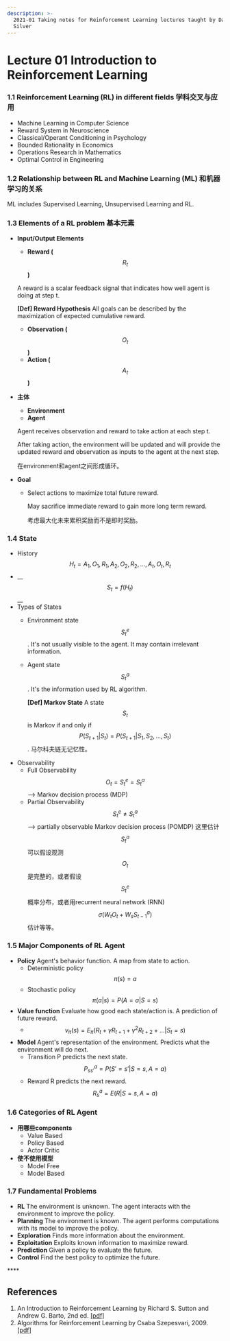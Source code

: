```yaml
---
description: >-
  2021-01 Taking notes for Reinforcement Learning lectures taught by David
  Silver
---
```


# Lecture 01 Introduction to Reinforcement Learning

### 1.1 Reinforcement Learning \(RL\) in different fields 学科交叉与应用

* Machine Learning in Computer Science
* Reward System in Neuroscience
* Classical/Operant Conditioning in Psychology
* Bounded Rationality in Economics
* Operations Research in Mathematics
* Optimal Control in Engineering

### 1.2 Relationship between RL and Machine Learning \(ML\) 和机器学习的关系

ML includes Supervised Learning, Unsupervised Learning and RL.

### 1.3 Elements of a RL problem 基本元素

* **Input/Output Elements**

  * **Reward \(** $$R_t$$ **\)**

  A reward is a scalar feedback signal that indicates how well agent is doing at step t. 

  **\[Def\] Reward Hypothesis** All goals can be described by the maximization of expected cumulative reward.

  * **Observation \(** $$O_t$$ **\)**
  * **Action \(** $$A_t$$ **\)**

* **主体**

  * **Environment**
  * **Agent**

  Agent receives observation and reward to take action at each step t.

  After taking action, the environment will be updated and will provide the updated reward and observation as inputs to the agent at the next step.

  在environment和agent之间形成循环。

* **Goal**
  * Select actions to maximize total future reward.

    May sacrifice immediate reward to gain more long term reward. 

    考虑最大化未来累积奖励而不是即时奖励。

### **1.4 State**

* History $$H_t = A_1, O_1, R_1, A_2, O_2, R_2, ..., A_t, O_t, R_t$$ 
* \_\_$$S_t = f(H_t)$$ __
* Types of States
  * Environment state $$S^e_t$$ . It's not usually visible to the agent. It may contain irrelevant information. 
  * Agent state $$S^a_t$$ . It's the information used by RL algorithm.

    **\[Def\] Markov State** A state $$S_t$$ is Markov if and only if $$P(S_{t+1}|S_t) = P(S_{t+1}|S_1,S_2,...,S_t)$$. 马尔科夫链无记忆性。
* Observability
  * Full Observability $$O_t = S^e_t = S^a_t$$ --&gt; Markov decision process \(MDP\)
  * Partial Observability $$S^e_t \ne S^a_t$$ --&gt; partially observable Markov decision process \(POMDP\) 这里估计 $$S^a_t$$ 可以假设观测 $$O_t$$ 是完整的，或者假设 $$S^e_t$$ 概率分布，或者用recurrent neural network \(RNN\)  $$\sigma (W_tO_t+W_sS^a_{t-1})$$ 估计等等。

### 1.5 Major Components of RL Agent

* **Policy** Agent's behavior function. A map from state to action. 
  * Deterministic policy $$\pi (s) = a$$ 
  * Stochastic policy $$\pi (a|s) = P(A=a|S=s)$$ 
* **Value function** Evaluate how good each state/action is. A prediction of future reward.
  * $$v_\pi(s) = E_\pi (R_t + \gamma R_{t+1} + \gamma^2 R_{t+2} +...|S_t = s)$$ 
* **Model** Agent's representation of the environment. Predicts what the environment will do next.
  * Transition P predicts the next state. $$P^a_{ss'} = P(S'=s'|S=s, A=a)$$ 
  * Reward R predicts the next reward. $$R^a_s = E(R|S=s, A=a)$$ 

### 1.6 Categories of RL Agent

* **用哪些components**
  * Value Based
  * Policy Based
  * Actor Critic
* **使不使用模型**
  * Model Free
  * Model Based

### 1.7 Fundamental Problems

* **RL** The environment is unknown. The agent interacts with the environment to improve the policy.
* **Planning** The environment is known. The agent performs computations with its model to improve the policy.
* **Exploration** Finds more information about the environment.
* **Exploitation** Exploits known information to maximize reward.
* **Prediction** Given a policy to evaluate the future.
* **Control** Find the best policy to optimize the future.













\*\*\*\*

















## References

1. An Introduction to Reinforcement Learning by Richard S. Sutton and Andrew G. Barto, 2nd ed.  [\[pdf\]](http://www.andrew.cmu.edu/course/10-703/textbook/BartoSutton.pdf)
2. Algorithms for Reinforcement Learning by Csaba Szepesvari, 2009.  [\[pdf\]](https://sites.ualberta.ca/~szepesva/papers/RLAlgsInMDPs.pdf)

